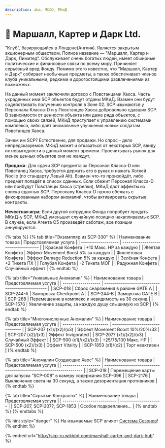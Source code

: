 ```yaml
---
description: aka. MC&D, МКиД
---
```


# 💼 Маршалл, Картер и Дарк Ltd.

"Клуб", базирующийся в Лондоне(Англия). Является закрытым акционерным обществом. Полное название — "Маршалл, Картер и Дарк, Лимитед". Обслуживает очень богатых людей, имеет обширные политические и финансовые связи по всему миру. Причиняет серьёзный вред Фонду. Помимо этого известно, что "Маршалл, Картер и Дарк" собирает необычные предметы, а также обеспечивает членов клуба уникальными, редкими и дорогостоящими развлечениями из возможных.

На данный момент заключили договор с Повстанцами Хаоса. Часть украденных ими SCP объектов будут отданы МКиД. Взамен они будут содействовать получению контроля в Зоне 02. SCP изымаются у Персонала Класса-D и у Повстанцев Хаоса добровольно сдавших SCP. В зависимости от ценности объекта или даже ряда объектов, с помощью своих связей, МКиД приступает к управлению системами комплекса, либо даёт аномальные улучшения новым солдатам Повстанцев Хаоса.

Зачем им SCP? Естественно, для продажи. Но спрос - дело непредсказуемое. МКиД может и отказаться от некоторых SCP, ввиду их невыгодности в данный момент времени. Просчитывать рынок для менее ценных объектов они не жаждут.

**Продажа**: Для сдачи SCP предмета за Персонал Класса-D или Повстанец Хаоса, требуется держать его в руках и нажать Хоткей Noсlip (по стандарту Левый Alt). Взамен что-то произойдёт, либо предмет попадёт в список сданных. Если сбежит Персонал Класса-D или прибудут Повстанцы Хаоса (стрелки), МКиД даст эффекты из списка сданных SCP. Персоналу Класса-D нужно сбежать с фиксированным набором аномалий, чтобы активировать скрытые контракты.

**Нечестная игра**: Если другой сотрудник Фонда попробует продать МКиД-у SCP, МКиД уменьшит случайную позицию накапливаемых SCP. В случае, если Агента O5 произведёт саботаж, все позиции аннулируются.

{% tabs %}
{% tab title="Экземпляр из SCP-330" %}
| Наименование товара | Предстовляемая услуга                |
| ------------------- | ------------------------------------ |
| Красная Конфета     | +10 Макс. HP за каждую               |
| Жёлтая Конфета      | Эффект Movement Boost 5% за каждую   |
| Фиолетовая Конфета  | Эффект Damage Reduction 5% за каждую |
| Зелёная Конфета     | +2 Тикета ПХ                         |
| Голубая Конфета     | -2 Тикета МОГ                        |
| Радужная Конфета    | Случайный эффект                     |
{% endtab %}

{% tab title="Уникальные Аномалии" %}
| Наименование товара | Предстовляемая услуга                             |
| ------------------- | ------------------------------------------------- |
| SCP-018             | Сброс снаряжения в районе GATE A                  |
| SCP-244-A           | Заморозка Checkpoint A                            |
| SCP-244-B           | Заморозка GATE B                                  |
| SCP-268             | Перемещение в комплекс и невидимость на 30 секунд |
| SCP-1576            | Увеличение защиты, за каждую душу слышимую из SCP |
{% endtab %}

{% tab title="Многочисленные Аномалии" %}
| Наименование товара     | Предстовляемая услуга            |
| ----------------------- | -------------------------------- |
| SCP-207 (x1)/(x2)/(x3)  | Эффект Movement Boost 10%/20%/33 |
| SCP-207 (x2)/(x3)       | Эффект Invigorated               |
| SCP-207? (x1)/(x2)/(x3) | Случайный Эффект                 |
| SCP-500 (x1)/(x2)/(x3)  | +25/75/100 Макс. HP              |
| SCP-500 (x2)/(x3)       | Эффект Vitality                  |
| SCP-1853 (x1)/(x2)      | Торг неактивен                   |
{% endtab %}

{% tab title="Аномалии Создающие Хаос" %}
| Наименование товара | Предстовляемая услуга                                               |
| ------------------- | ------------------------------------------------------------------- |
| SCP-018             | Перемещение карты для запуска “SCP-008” в камеру содержания SCP-096 |
| SCP-2176            | Выключение света на 30 секунд, а также дезориентация противников    |
{% endtab %}

{% tab title="Скрытые Контракты" %}
| Наименование товара         | Предстовляемая услуга |
| --------------------------- | --------------------- |
| SCP-207, SCP-207?, SCP-1853 | Особое подкрепление…  |
{% endtab %}
{% endtabs %}

{% hint style="danger" %}
На изымаемые SCP влияет [Система Сезонов](../server-systems/seasons-system/)!
{% endhint %}

{% embed url="http://scp-ru.wikidot.com/marshall-carter-and-dark-hub" %}
